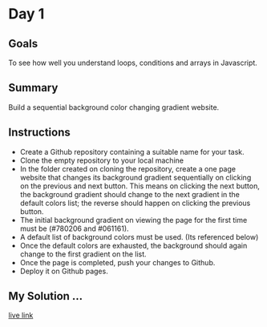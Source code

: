 # Day 1 

## Goals 
To see how well you understand loops, conditions and arrays in Javascript.

## Summary
Build a sequential background color changing gradient website.

## Instructions
- Create a Github repository containing a suitable name for your task.
- Clone the empty repository to your local machine
- In the folder created on cloning the repository, create a one page website that changes its background gradient sequentially on clicking on the previous and next button. This means on clicking the next button, the background gradient should change to the next gradient in the default colors list; the reverse should happen on clicking the previous button.
- The initial background gradient on viewing the page for the first time must be (#780206 and #061161).
- A default list of background colors must be used. (Its referenced below)
- Once the default colors are exhausted, the background should again change to the first gradient on the list.
- Once the page is completed, push your changes to Github.
- Deploy it on Github pages.

## My Solution ...
 [live link](https://ukaoha.github.io/BeautifulUI-Gradiants/)